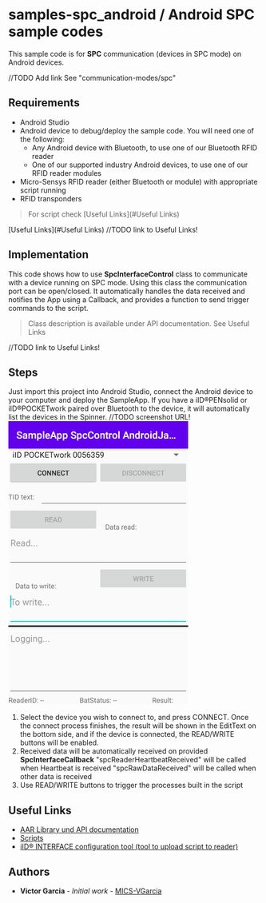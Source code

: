 # samples-spc_android / Android SPC sample codes

This sample code is for **SPC** communication (devices in SPC mode) on Android devices.

//TODO Add link See "communication-modes/spc"

## Requirements
* Android Studio
* Android device to debug/deploy the sample code. You will need one of the following:
	* Any Android device with Bluetooth, to use one of our Bluetooth RFID reader
	* One of our supported industry Android devices, to use one of our RFID reader modules
* Micro-Sensys RFID reader (either Bluetooth or module) with appropriate script running
* RFID transponders

> For script check [Useful Links](#Useful Links)

[Useful Links](#Useful Links)
//TODO link to Useful Links!

## Implementation
This code shows how to use **SpcInterfaceControl** class to communicate with a device running on SPC mode. 
Using this class the communication port can be open/closed. It automatically handles the data received and notifies the App using a Callback, and provides a function to send trigger commands to the script.

> Class description is available under API documentation. See Useful Links

//TODO link to Useful Links!

## Steps
Just import this project into Android Studio, connect the Android device to your computer and deploy the SampleApp.
If you have a iID®PENsolid or iID®POCKETwork paired over Bluetooth to the device, it will automatically list the devices in the Spinner. 
//TODO screenshot URL!
![Screenshot](screenshot/SampleApp_SpcControl_AndroidJava.png)

 1. Select the device you wish to connect to, and press CONNECT. Once the connect process finishes, the result will be shown in the EditText on the bottom side, and if the device is connected, the READ/WRITE buttons will be enabled.
 2. Received data will be automatically received on provided **SpcInterfaceCallback**
	"spcReaderHeartbeatReceived" will be called when Heartbeat is received
	"spcRawDataReceived" will be called when other data is received
 3. Use READ/WRITE buttons to trigger the processes built in the script

## Useful Links

 - [AAR Library und API documentation](https://www.microsensys.de/downloads/DevSamples/Libraries/Android/microsensysRFID%20-%20aar%20library/)
 - [Scripts](https://www.microsensys.de/downloads/DevSamples/Sample%20Codes/SPC/Additionals/Sample%20scripts/)
 - [iID® INTERFACE configuration tool (tool to upload script to reader)](https://www.microsensys.de/downloads/CDContent/Install/iID%c2%ae%20interface%20config%20tool.zip)

## Authors

* **Victor Garcia** - *Initial work* - [MICS-VGarcia](https://github.com/MICS-VGarcia/)